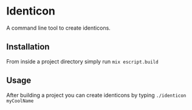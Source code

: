# Identicon

A command line tool to create identicons.

## Installation

From inside a project directory simply run `mix escript.build`

## Usage

After building a project you can create identicons by typing `./identicon myCoolName`

